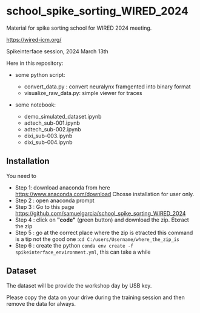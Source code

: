 # school_spike_sorting_WIRED_2024

Material for spike sorting school for WIRED 2024 meeting.

https://wired-icm.org/

Spikeinterface session, 2024 March 13th

Here in this repository:

  * some python script:
    * convert_data.py : convert neuralynx framgented into binary format
    * visualize_raw_data.py: simple viewer for traces

  * some notebook:
    * demo_simulated_dataset.ipynb
    * adtech_sub-001.ipynb
    * adtech_sub-002.ipynb
    * dixi_sub-003.ipynb
    * dixi_sub-004.ipynb


## Installation

You need to 

 * Step 1: download anaconda from here https://www.anaconda.com/download
   Chosse installation for user only.
 * Step 2 : open anaconda prompt
 * Step 3 : Go to this page https://github.com/samuelgarcia/school_spike_sorting_WIRED_2024
 * Step 4 : click on **"code"** (green button) and download the zip. Etxract the zip
 * Step 5 : go at the correct place where the zip is etracted this command is a tip not the good one :`cd C:/users/Username/where_the_zip_is`
 * Step 6 : create the python `conda env create -f spikeinterface_environment.yml`, this can take a while


## Dataset

The dataset will be provide the workshop day by USB key.

Please copy the data on your drive during the training session and then remove the data for always.






